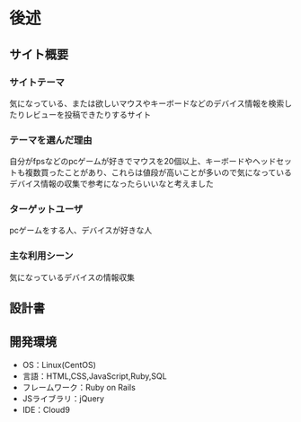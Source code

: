 # 後述

## サイト概要
### サイトテーマ

気になっている、または欲しいマウスやキーボードなどのデバイス情報を検索したりレビューを投稿できたりするサイト

### テーマを選んだ理由

自分がfpsなどのpcゲームが好きでマウスを20個以上、キーボードやヘッドセットも複数買ったことがあり、これらは値段が高いことが多いので気になっているデバイス情報の収集で参考になったらいいなと考えました

### ターゲットユーザ

pcゲームをする人、デバイスが好きな人

### 主な利用シーン

気になっているデバイスの情報収集

## 設計書


## 開発環境
- OS：Linux(CentOS)
- 言語：HTML,CSS,JavaScript,Ruby,SQL
- フレームワーク：Ruby on Rails
- JSライブラリ：jQuery
- IDE：Cloud9